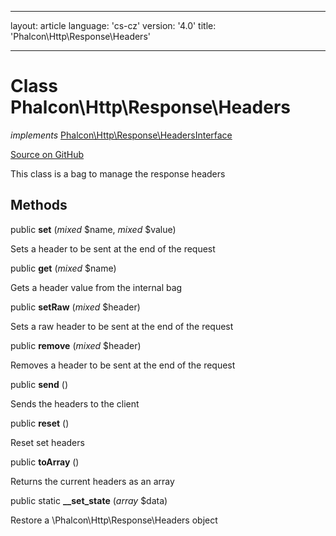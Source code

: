 * * *

layout: article language: 'cs-cz' version: '4.0' title: 'Phalcon\Http\Response\Headers'

* * *

# Class **Phalcon\Http\Response\Headers**

*implements* [Phalcon\Http\Response\HeadersInterface](Phalcon_Http_Response_HeadersInterface)

<a href="https://github.com/phalcon/cphalcon/tree/v4.0.0/phalcon/http/response/headers.zep" class="btn btn-default btn-sm">Source on GitHub</a>

This class is a bag to manage the response headers

## Methods

public **set** (*mixed* $name, *mixed* $value)

Sets a header to be sent at the end of the request

public **get** (*mixed* $name)

Gets a header value from the internal bag

public **setRaw** (*mixed* $header)

Sets a raw header to be sent at the end of the request

public **remove** (*mixed* $header)

Removes a header to be sent at the end of the request

public **send** ()

Sends the headers to the client

public **reset** ()

Reset set headers

public **toArray** ()

Returns the current headers as an array

public static **__set_state** (*array* $data)

Restore a \Phalcon\Http\Response\Headers object